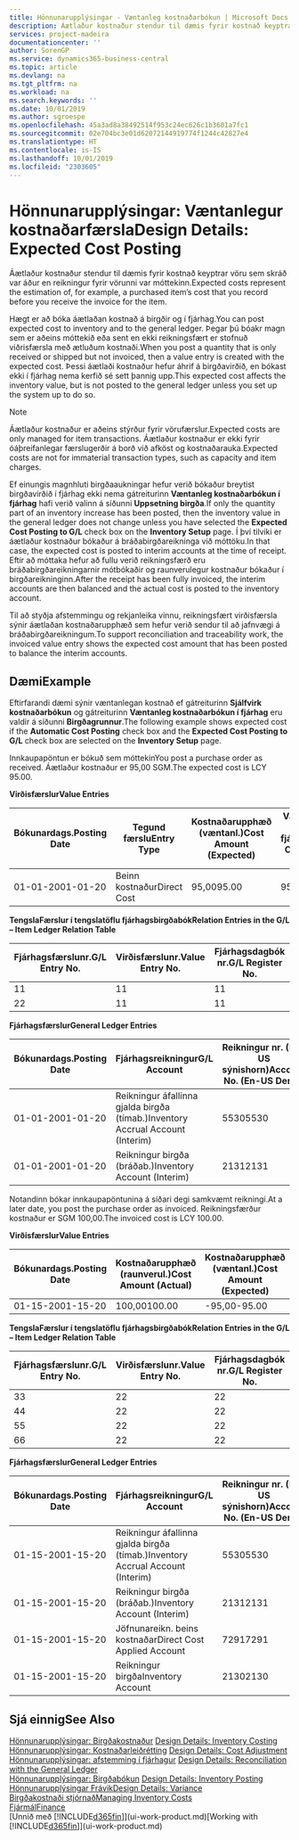 ```yaml
---
title: Hönnunarupplýsingar - Væntanleg kostnaðarbókun | Microsoft Docs
description: Áætlaður kostnaður stendur til dæmis fyrir kostnað keyptrar vöru sem skráð var áður en reikningur fyrir vörunni var móttekinn.
services: project-madeira
documentationcenter: ''
author: SorenGP
ms.service: dynamics365-business-central
ms.topic: article
ms.devlang: na
ms.tgt_pltfrm: na
ms.workload: na
ms.search.keywords: ''
ms.date: 10/01/2019
ms.author: sgroespe
ms.openlocfilehash: 45a3ad8a38492514f953c24ec626c1b3601a7fc1
ms.sourcegitcommit: 02e704bc3e01d62072144919774f1244c42827e4
ms.translationtype: HT
ms.contentlocale: is-IS
ms.lasthandoff: 10/01/2019
ms.locfileid: "2303605"
---
```

# <a name="design-details-expected-cost-posting"></a><span data-ttu-id="edd32-103">Hönnunarupplýsingar: Væntanlegur kostnaðarfærsla</span><span class="sxs-lookup"><span data-stu-id="edd32-103">Design Details: Expected Cost Posting</span></span>
<span data-ttu-id="edd32-104">Áætlaður kostnaður stendur til dæmis fyrir kostnað keyptrar vöru sem skráð var áður en reikningur fyrir vörunni var móttekinn.</span><span class="sxs-lookup"><span data-stu-id="edd32-104">Expected costs represent the estimation of, for example, a purchased item’s cost that you record before you receive the invoice for the item.</span></span>  

 <span data-ttu-id="edd32-105">Hægt er að bóka áætlaðan kostnað á birgðir og í fjárhag.</span><span class="sxs-lookup"><span data-stu-id="edd32-105">You can post expected cost to inventory and to the general ledger.</span></span> <span data-ttu-id="edd32-106">Þegar þú bóakr magn sem er aðeins móttekið eða sent en ekki reikningsfært er stofnuð viðrisfærsla með ætluðum kostnaði.</span><span class="sxs-lookup"><span data-stu-id="edd32-106">When you post a quantity that is only received or shipped but not invoiced, then a value entry is created with the expected cost.</span></span> <span data-ttu-id="edd32-107">Þessi áætlaði kostnaður hefur áhrif á birgðavirðið, en bókast ekki í fjárhag nema kerfið sé sett þannig upp.</span><span class="sxs-lookup"><span data-stu-id="edd32-107">This expected cost affects the inventory value, but is not posted to the general ledger unless you set up the system up to do so.</span></span>  

> [!NOTE]  
>  <span data-ttu-id="edd32-108">Áætlaður kostnaður er aðeins stýrður fyrir vörufærslur.</span><span class="sxs-lookup"><span data-stu-id="edd32-108">Expected costs are only managed for item transactions.</span></span> <span data-ttu-id="edd32-109">Áætlaður kostnaður er ekki fyrir óáþreifanlegar færslugerðir á borð við afköst og kostnaðarauka.</span><span class="sxs-lookup"><span data-stu-id="edd32-109">Expected costs are not for immaterial transaction types, such as capacity and item charges.</span></span>  

 <span data-ttu-id="edd32-110">Ef einungis magnhluti birgðaaukningar hefur verið bókaður breytist birgðavirðið í fjárhag ekki nema gátreiturinn **Væntanleg kostnaðarbókun í fjárhag** hafi verið valinn á síðunni **Uppsetning birgða**.</span><span class="sxs-lookup"><span data-stu-id="edd32-110">If only the quantity part of an inventory increase has been posted, then the inventory value in the general ledger does not change unless you have selected the **Expected Cost Posting to G/L** check box on the **Inventory Setup** page.</span></span> <span data-ttu-id="edd32-111">Í því tilviki er áætlaður kostnaður bókaður á bráðabirgðareikninga við móttöku.</span><span class="sxs-lookup"><span data-stu-id="edd32-111">In that case, the expected cost is posted to interim accounts at the time of receipt.</span></span> <span data-ttu-id="edd32-112">Eftir að móttaka hefur að fullu verið reikningsfærð eru bráðabirgðareikningarnir mótbókaðir og raunverulegur kostnaður bókaður í birgðareikninginn.</span><span class="sxs-lookup"><span data-stu-id="edd32-112">After the receipt has been fully invoiced, the interim accounts are then balanced and the actual cost is posted to the inventory account.</span></span>  

 <span data-ttu-id="edd32-113">Til að styðja afstemmingu og rekjanleika vinnu, reikningsfært virðisfærsla sýnir áætlaðan kostnaðarupphæð sem hefur verið sendur til að jafnvægi á bráðabirgðareikningum.</span><span class="sxs-lookup"><span data-stu-id="edd32-113">To support reconciliation and traceability work, the invoiced value entry shows the expected cost amount that has been posted to balance the interim accounts.</span></span>  

## <a name="example"></a><span data-ttu-id="edd32-114">Dæmi</span><span class="sxs-lookup"><span data-stu-id="edd32-114">Example</span></span>  
 <span data-ttu-id="edd32-115">Eftirfarandi dæmi sýnir væntanlegan kostnað ef gátreiturinn **Sjálfvirk kostnaðarbókun** og gátreiturinn **Væntanleg kostnaðarbókun í fjárhag** eru valdir á síðunni **Birgðagrunnur**.</span><span class="sxs-lookup"><span data-stu-id="edd32-115">The following example shows expected cost if the **Automatic Cost Posting** check box and the **Expected Cost Posting to G/L** check box are selected on the **Inventory Setup** page.</span></span>  

 <span data-ttu-id="edd32-116">Innkaupapöntun er bókuð sem móttekin</span><span class="sxs-lookup"><span data-stu-id="edd32-116">You post a purchase order as received.</span></span> <span data-ttu-id="edd32-117">Áætlaður kostnaður er 95,00 SGM.</span><span class="sxs-lookup"><span data-stu-id="edd32-117">The expected cost is LCY 95.00.</span></span>  

 <span data-ttu-id="edd32-118">**Virðisfærslur**</span><span class="sxs-lookup"><span data-stu-id="edd32-118">**Value Entries**</span></span>  

|<span data-ttu-id="edd32-119">Bókunardags.</span><span class="sxs-lookup"><span data-stu-id="edd32-119">Posting Date</span></span>|<span data-ttu-id="edd32-120">Tegund færslu</span><span class="sxs-lookup"><span data-stu-id="edd32-120">Entry Type</span></span>|<span data-ttu-id="edd32-121">Kostnaðarupphæð (væntanl.)</span><span class="sxs-lookup"><span data-stu-id="edd32-121">Cost Amount (Expected)</span></span>|<span data-ttu-id="edd32-122">Væntanl. kostn. bók. í fjárhag</span><span class="sxs-lookup"><span data-stu-id="edd32-122">Expected Cost Posted to G/L</span></span>|<span data-ttu-id="edd32-123">Væntanl. kostnaður</span><span class="sxs-lookup"><span data-stu-id="edd32-123">Expected Cost</span></span>|<span data-ttu-id="edd32-124">Birgðafærslunr.</span><span class="sxs-lookup"><span data-stu-id="edd32-124">Item Ledger Entry No.</span></span>|<span data-ttu-id="edd32-125">Færslunr.</span><span class="sxs-lookup"><span data-stu-id="edd32-125">Entry No.</span></span>|  
|------------------|----------------|------------------------------|----------------------------------|-------------------|---------------------------|---------------|  
|<span data-ttu-id="edd32-126">01-01-20</span><span class="sxs-lookup"><span data-stu-id="edd32-126">01-01-20</span></span>|<span data-ttu-id="edd32-127">Beinn kostnaður</span><span class="sxs-lookup"><span data-stu-id="edd32-127">Direct Cost</span></span>|<span data-ttu-id="edd32-128">95,00</span><span class="sxs-lookup"><span data-stu-id="edd32-128">95.00</span></span>|<span data-ttu-id="edd32-129">95,00</span><span class="sxs-lookup"><span data-stu-id="edd32-129">95.00</span></span>|<span data-ttu-id="edd32-130">Já</span><span class="sxs-lookup"><span data-stu-id="edd32-130">Yes</span></span>|<span data-ttu-id="edd32-131">1</span><span class="sxs-lookup"><span data-stu-id="edd32-131">1</span></span>|<span data-ttu-id="edd32-132">1</span><span class="sxs-lookup"><span data-stu-id="edd32-132">1</span></span>|  

 <span data-ttu-id="edd32-133">**TengslaFærslur í  tengslatöflu fjárhagsbirgðabók**</span><span class="sxs-lookup"><span data-stu-id="edd32-133">**Relation Entries in the G/L – Item Ledger Relation Table**</span></span>  

|<span data-ttu-id="edd32-134">Fjárhagsfærslunr.</span><span class="sxs-lookup"><span data-stu-id="edd32-134">G/L Entry No.</span></span>|<span data-ttu-id="edd32-135">Virðisfærslunr.</span><span class="sxs-lookup"><span data-stu-id="edd32-135">Value Entry No.</span></span>|<span data-ttu-id="edd32-136">Fjárhagsdagbók nr.</span><span class="sxs-lookup"><span data-stu-id="edd32-136">G/L Register No.</span></span>|  
|--------------------|---------------------|-----------------------|  
|<span data-ttu-id="edd32-137">1</span><span class="sxs-lookup"><span data-stu-id="edd32-137">1</span></span>|<span data-ttu-id="edd32-138">1</span><span class="sxs-lookup"><span data-stu-id="edd32-138">1</span></span>|<span data-ttu-id="edd32-139">1</span><span class="sxs-lookup"><span data-stu-id="edd32-139">1</span></span>|  
|<span data-ttu-id="edd32-140">2</span><span class="sxs-lookup"><span data-stu-id="edd32-140">2</span></span>|<span data-ttu-id="edd32-141">1</span><span class="sxs-lookup"><span data-stu-id="edd32-141">1</span></span>|<span data-ttu-id="edd32-142">1</span><span class="sxs-lookup"><span data-stu-id="edd32-142">1</span></span>|  

 <span data-ttu-id="edd32-143">**Fjárhagsfærslur**</span><span class="sxs-lookup"><span data-stu-id="edd32-143">**General Ledger Entries**</span></span>  

|<span data-ttu-id="edd32-144">Bókunardags.</span><span class="sxs-lookup"><span data-stu-id="edd32-144">Posting Date</span></span>|<span data-ttu-id="edd32-145">Fjárhagsreikningur</span><span class="sxs-lookup"><span data-stu-id="edd32-145">G/L Account</span></span>|<span data-ttu-id="edd32-146">Reikningur nr. (En-US sýnishorn)</span><span class="sxs-lookup"><span data-stu-id="edd32-146">Account No. (En-US Demo)</span></span>|<span data-ttu-id="edd32-147">Upphæð</span><span class="sxs-lookup"><span data-stu-id="edd32-147">Amount</span></span>|<span data-ttu-id="edd32-148">Færslunr.</span><span class="sxs-lookup"><span data-stu-id="edd32-148">Entry No.</span></span>|  
|------------------|------------------|---------------------------------|------------|---------------|  
|<span data-ttu-id="edd32-149">01-01-20</span><span class="sxs-lookup"><span data-stu-id="edd32-149">01-01-20</span></span>|<span data-ttu-id="edd32-150">Reikningur áfallinna gjalda birgða (tímab.)</span><span class="sxs-lookup"><span data-stu-id="edd32-150">Inventory Accrual Account (Interim)</span></span>|<span data-ttu-id="edd32-151">5530</span><span class="sxs-lookup"><span data-stu-id="edd32-151">5530</span></span>|<span data-ttu-id="edd32-152">-95,00</span><span class="sxs-lookup"><span data-stu-id="edd32-152">-95.00</span></span>|<span data-ttu-id="edd32-153">2</span><span class="sxs-lookup"><span data-stu-id="edd32-153">2</span></span>|  
|<span data-ttu-id="edd32-154">01-01-20</span><span class="sxs-lookup"><span data-stu-id="edd32-154">01-01-20</span></span>|<span data-ttu-id="edd32-155">Reikningur birgða  (bráðab.)</span><span class="sxs-lookup"><span data-stu-id="edd32-155">Inventory Account (Interim)</span></span>|<span data-ttu-id="edd32-156">2131</span><span class="sxs-lookup"><span data-stu-id="edd32-156">2131</span></span>|<span data-ttu-id="edd32-157">95,00</span><span class="sxs-lookup"><span data-stu-id="edd32-157">95.00</span></span>|<span data-ttu-id="edd32-158">1</span><span class="sxs-lookup"><span data-stu-id="edd32-158">1</span></span>|  

 <span data-ttu-id="edd32-159">Notandinn bókar innkaupapöntunina á síðari degi samkvæmt reikningi.</span><span class="sxs-lookup"><span data-stu-id="edd32-159">At a later date, you post the purchase order as invoiced.</span></span> <span data-ttu-id="edd32-160">Reikningsfærður kostnaður er SGM 100,00.</span><span class="sxs-lookup"><span data-stu-id="edd32-160">The invoiced cost is LCY 100.00.</span></span>  

 <span data-ttu-id="edd32-161">**Virðisfærslur**</span><span class="sxs-lookup"><span data-stu-id="edd32-161">**Value Entries**</span></span>  

|<span data-ttu-id="edd32-162">Bókunardags.</span><span class="sxs-lookup"><span data-stu-id="edd32-162">Posting Date</span></span>|<span data-ttu-id="edd32-163">Kostnaðarupphæð (raunverul.)</span><span class="sxs-lookup"><span data-stu-id="edd32-163">Cost Amount (Actual)</span></span>|<span data-ttu-id="edd32-164">Kostnaðarupphæð (væntanl.)</span><span class="sxs-lookup"><span data-stu-id="edd32-164">Cost Amount (Expected)</span></span>|<span data-ttu-id="edd32-165">Kostnaður bókaður í fjárhag</span><span class="sxs-lookup"><span data-stu-id="edd32-165">Cost Posted to G/L</span></span>|<span data-ttu-id="edd32-166">Væntanl. kostnaður</span><span class="sxs-lookup"><span data-stu-id="edd32-166">Expected Cost</span></span>|<span data-ttu-id="edd32-167">Birgðafærslunr.</span><span class="sxs-lookup"><span data-stu-id="edd32-167">Item Ledger Entry No.</span></span>|<span data-ttu-id="edd32-168">Færslunr.</span><span class="sxs-lookup"><span data-stu-id="edd32-168">Entry No.</span></span>|  
|------------------|----------------------------|------------------------------|-------------------------|-------------------|---------------------------|---------------|  
|<span data-ttu-id="edd32-169">01-15-20</span><span class="sxs-lookup"><span data-stu-id="edd32-169">01-15-20</span></span>|<span data-ttu-id="edd32-170">100,00</span><span class="sxs-lookup"><span data-stu-id="edd32-170">100.00</span></span>|<span data-ttu-id="edd32-171">-95,00</span><span class="sxs-lookup"><span data-stu-id="edd32-171">-95.00</span></span>|<span data-ttu-id="edd32-172">100,00</span><span class="sxs-lookup"><span data-stu-id="edd32-172">100.00</span></span>|<span data-ttu-id="edd32-173">Nei</span><span class="sxs-lookup"><span data-stu-id="edd32-173">No</span></span>|<span data-ttu-id="edd32-174">1</span><span class="sxs-lookup"><span data-stu-id="edd32-174">1</span></span>|<span data-ttu-id="edd32-175">2</span><span class="sxs-lookup"><span data-stu-id="edd32-175">2</span></span>|  

 <span data-ttu-id="edd32-176">**TengslaFærslur í  tengslatöflu fjárhagsbirgðabók**</span><span class="sxs-lookup"><span data-stu-id="edd32-176">**Relation Entries in the G/L – Item Ledger Relation Table**</span></span>  

|<span data-ttu-id="edd32-177">Fjárhagsfærslunr.</span><span class="sxs-lookup"><span data-stu-id="edd32-177">G/L Entry No.</span></span>|<span data-ttu-id="edd32-178">Virðisfærslunr.</span><span class="sxs-lookup"><span data-stu-id="edd32-178">Value Entry No.</span></span>|<span data-ttu-id="edd32-179">Fjárhagsdagbók nr.</span><span class="sxs-lookup"><span data-stu-id="edd32-179">G/L Register No.</span></span>|  
|--------------------|---------------------|-----------------------|  
|<span data-ttu-id="edd32-180">3</span><span class="sxs-lookup"><span data-stu-id="edd32-180">3</span></span>|<span data-ttu-id="edd32-181">2</span><span class="sxs-lookup"><span data-stu-id="edd32-181">2</span></span>|<span data-ttu-id="edd32-182">2</span><span class="sxs-lookup"><span data-stu-id="edd32-182">2</span></span>|  
|<span data-ttu-id="edd32-183">4</span><span class="sxs-lookup"><span data-stu-id="edd32-183">4</span></span>|<span data-ttu-id="edd32-184">2</span><span class="sxs-lookup"><span data-stu-id="edd32-184">2</span></span>|<span data-ttu-id="edd32-185">2</span><span class="sxs-lookup"><span data-stu-id="edd32-185">2</span></span>|  
|<span data-ttu-id="edd32-186">5</span><span class="sxs-lookup"><span data-stu-id="edd32-186">5</span></span>|<span data-ttu-id="edd32-187">2</span><span class="sxs-lookup"><span data-stu-id="edd32-187">2</span></span>|<span data-ttu-id="edd32-188">2</span><span class="sxs-lookup"><span data-stu-id="edd32-188">2</span></span>|  
|<span data-ttu-id="edd32-189">6</span><span class="sxs-lookup"><span data-stu-id="edd32-189">6</span></span>|<span data-ttu-id="edd32-190">2</span><span class="sxs-lookup"><span data-stu-id="edd32-190">2</span></span>|<span data-ttu-id="edd32-191">2</span><span class="sxs-lookup"><span data-stu-id="edd32-191">2</span></span>|  

 <span data-ttu-id="edd32-192">**Fjárhagsfærslur**</span><span class="sxs-lookup"><span data-stu-id="edd32-192">**General Ledger Entries**</span></span>  

|<span data-ttu-id="edd32-193">Bókunardags.</span><span class="sxs-lookup"><span data-stu-id="edd32-193">Posting Date</span></span>|<span data-ttu-id="edd32-194">Fjárhagsreikningur</span><span class="sxs-lookup"><span data-stu-id="edd32-194">G/L Account</span></span>|<span data-ttu-id="edd32-195">Reikningur nr. (En-US sýnishorn)</span><span class="sxs-lookup"><span data-stu-id="edd32-195">Account No. (En-US Demo)</span></span>|<span data-ttu-id="edd32-196">Upphæð</span><span class="sxs-lookup"><span data-stu-id="edd32-196">Amount</span></span>|<span data-ttu-id="edd32-197">Færslunr.</span><span class="sxs-lookup"><span data-stu-id="edd32-197">Entry No.</span></span>|  
|------------------|------------------|---------------------------------|------------|---------------|  
|<span data-ttu-id="edd32-198">01-15-20</span><span class="sxs-lookup"><span data-stu-id="edd32-198">01-15-20</span></span>|<span data-ttu-id="edd32-199">Reikningur áfallinna gjalda birgða (tímab.)</span><span class="sxs-lookup"><span data-stu-id="edd32-199">Inventory Accrual Account (Interim)</span></span>|<span data-ttu-id="edd32-200">5530</span><span class="sxs-lookup"><span data-stu-id="edd32-200">5530</span></span>|<span data-ttu-id="edd32-201">95,00</span><span class="sxs-lookup"><span data-stu-id="edd32-201">95.00</span></span>|<span data-ttu-id="edd32-202">4</span><span class="sxs-lookup"><span data-stu-id="edd32-202">4</span></span>|  
|<span data-ttu-id="edd32-203">01-15-20</span><span class="sxs-lookup"><span data-stu-id="edd32-203">01-15-20</span></span>|<span data-ttu-id="edd32-204">Reikningur birgða  (bráðab.)</span><span class="sxs-lookup"><span data-stu-id="edd32-204">Inventory Account (Interim)</span></span>|<span data-ttu-id="edd32-205">2131</span><span class="sxs-lookup"><span data-stu-id="edd32-205">2131</span></span>|<span data-ttu-id="edd32-206">-95,00</span><span class="sxs-lookup"><span data-stu-id="edd32-206">-95.00</span></span>|<span data-ttu-id="edd32-207">3</span><span class="sxs-lookup"><span data-stu-id="edd32-207">3</span></span>|  
|<span data-ttu-id="edd32-208">01-15-20</span><span class="sxs-lookup"><span data-stu-id="edd32-208">01-15-20</span></span>|<span data-ttu-id="edd32-209">Jöfnunareikn. beins kostnaðar</span><span class="sxs-lookup"><span data-stu-id="edd32-209">Direct Cost Applied Account</span></span>|<span data-ttu-id="edd32-210">7291</span><span class="sxs-lookup"><span data-stu-id="edd32-210">7291</span></span>|<span data-ttu-id="edd32-211">-100</span><span class="sxs-lookup"><span data-stu-id="edd32-211">-100</span></span>|<span data-ttu-id="edd32-212">6</span><span class="sxs-lookup"><span data-stu-id="edd32-212">6</span></span>|  
|<span data-ttu-id="edd32-213">01-15-20</span><span class="sxs-lookup"><span data-stu-id="edd32-213">01-15-20</span></span>|<span data-ttu-id="edd32-214">Reikningur birgða</span><span class="sxs-lookup"><span data-stu-id="edd32-214">Inventory Account</span></span>|<span data-ttu-id="edd32-215">2130</span><span class="sxs-lookup"><span data-stu-id="edd32-215">2130</span></span>|<span data-ttu-id="edd32-216">100</span><span class="sxs-lookup"><span data-stu-id="edd32-216">100</span></span>|<span data-ttu-id="edd32-217">5</span><span class="sxs-lookup"><span data-stu-id="edd32-217">5</span></span>|  

## <a name="see-also"></a><span data-ttu-id="edd32-218">Sjá einnig</span><span class="sxs-lookup"><span data-stu-id="edd32-218">See Also</span></span>
 <span data-ttu-id="edd32-219">[Hönnunarupplýsingar: Birgðakostnaður](design-details-inventory-costing.md) </span><span class="sxs-lookup"><span data-stu-id="edd32-219">[Design Details: Inventory Costing](design-details-inventory-costing.md) </span></span>  
 <span data-ttu-id="edd32-220">[Hönnunarupplýsingar: Kostnaðarleiðrétting](design-details-cost-adjustment.md) </span><span class="sxs-lookup"><span data-stu-id="edd32-220">[Design Details: Cost Adjustment](design-details-cost-adjustment.md) </span></span>  
 <span data-ttu-id="edd32-221">[Hönnunarupplýsingar: afstemming í fjárhagur](design-details-reconciliation-with-the-general-ledger.md) </span><span class="sxs-lookup"><span data-stu-id="edd32-221">[Design Details: Reconciliation with the General Ledger](design-details-reconciliation-with-the-general-ledger.md) </span></span>  
 <span data-ttu-id="edd32-222">[Hönnunarupplýsingar: Birgðabókun](design-details-inventory-posting.md) </span><span class="sxs-lookup"><span data-stu-id="edd32-222">[Design Details: Inventory Posting](design-details-inventory-posting.md) </span></span>  
 [<span data-ttu-id="edd32-223">Hönnunarupplýsingar Frávik</span><span class="sxs-lookup"><span data-stu-id="edd32-223">Design Details: Variance</span></span>](design-details-variance.md)  
 [<span data-ttu-id="edd32-224">Birgðakostnaði stjórnað</span><span class="sxs-lookup"><span data-stu-id="edd32-224">Managing Inventory Costs</span></span>](finance-manage-inventory-costs.md)  
 [<span data-ttu-id="edd32-225">Fjármál</span><span class="sxs-lookup"><span data-stu-id="edd32-225">Finance</span></span>](finance.md)  
 <span data-ttu-id="edd32-226">[Unnið með [!INCLUDE[d365fin](includes/d365fin_md.md)]](ui-work-product.md)</span><span class="sxs-lookup"><span data-stu-id="edd32-226">[Working with [!INCLUDE[d365fin](includes/d365fin_md.md)]](ui-work-product.md)</span></span>
